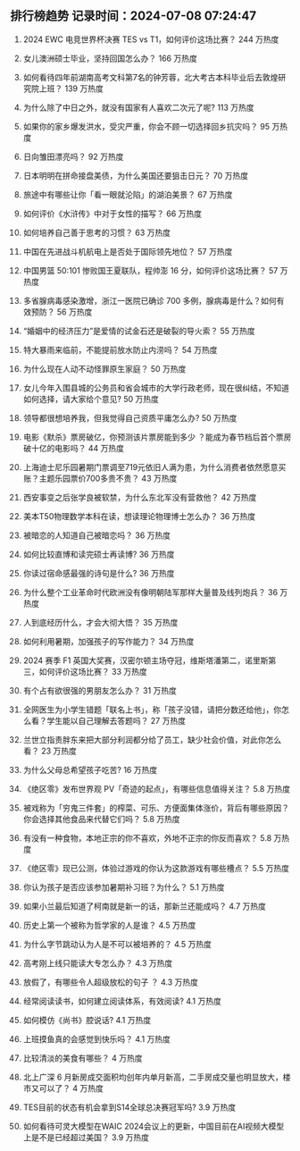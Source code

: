 
## 排行榜趋势 记录时间：2024-07-08 07:24:47
  
  1. 2024 EWC 电竞世界杯决赛 TES vs T1，如何评价这场比赛？ 244 万热度
    
  2. 女儿澳洲硕士毕业，坚持回国怎么办？ 166 万热度
    
  3. 如何看待四年前湖南高考文科第7名的钟芳蓉，北大考古本科毕业后去敦煌研究院上班？ 139 万热度
    
  4. 为什么除了中日之外，就没有国家有人喜欢二次元了呢? 113 万热度
    
  5. 如果你的家乡爆发洪水，受灾严重，你会不顾一切选择回乡抗灾吗？ 95 万热度
    
  6. 日向雏田漂亮吗？ 92 万热度
    
  7. 日本明明在拼命接盘美债，为什么美国还要狙击日元？ 70 万热度
    
  8. 旅途中有哪些让你「看一眼就沦陷」的湖泊美景？ 67 万热度
    
  9. 如何评价《水浒传》中对于女性的描写？ 66 万热度
    
  10. 如何培养自己善于思考的习惯？ 63 万热度
    
  11. 中国在先进战斗机航电上是否处于国际领先地位？ 57 万热度
    
  12. 中国男篮 50:101 惨败国王夏联队，程帅澎 16 分，如何评价这场比赛？ 57 万热度
    
  13. 多省腺病毒感染激增，浙江一医院已确诊 700 多例，腺病毒是什么？如何有效预防？ 56 万热度
    
  14. “婚姻中的经济压力”是爱情的试金石还是破裂的导火索？ 55 万热度
    
  15. 特大暴雨来临前，不能提前放水防止内涝吗？ 54 万热度
    
  16. 为什么现在人动不动怪罪原生家庭？ 50 万热度
    
  17. 女儿今年入围县城的公务员和省会城市的大学行政老师，现在很纠结，不知道如何选择，请大家给个意见? 50 万热度
    
  18. 领导都很想培养我，但我觉得自己资质平庸怎么办? 50 万热度
    
  19. 电影《默杀》票房破亿，你预测该片票房能到多少 ？能成为春节档后首个票房破十亿的电影吗？ 44 万热度
    
  20. 上海迪士尼乐园暑期门票调至719元依旧人满为患，为什么消费者依然愿意买账？主题乐园票价700多贵不贵？ 43 万热度
    
  21. 西安事变之后张学良被软禁，为什么东北军没有营救他？ 42 万热度
    
  22. 美本T50物理数学本科在读，想读理论物理博士怎么办？ 36 万热度
    
  23. 被暗恋的人知道自己被暗恋吗？ 36 万热度
    
  24. 如何比较直博和读完硕士再读博? 36 万热度
    
  25. 你读过宿命感最强的诗句是什么? 36 万热度
    
  26. 为什么整个工业革命时代欧洲没有像明朝陆军那样大量普及线列炮兵？ 36 万热度
    
  27. 人到底经历什么，才会大彻大悟？ 35 万热度
    
  28. 如何利用暑期，加强孩子的写作能力？ 34 万热度
    
  29. 2024 赛季 F1 英国大奖赛，汉密尔顿主场夺冠，维斯塔潘第二，诺里斯第三，如何评价这场比赛？ 33 万热度
    
  30. 有个占有欲很强的男朋友怎么办？ 31 万热度
    
  31. 全网医生为小学生错题「联名上书」，称「孩子没错，请把分数还给他」，你怎么看？学生能以自己理解去答题吗？ 27 万热度
    
  32. 兰世立指责胖东来把大部分利润都分给了员工，缺少社会价值，对此你怎么看？ 23 万热度
    
  33. 为什么父母总希望孩子吃苦? 16 万热度
    
  34. 《绝区零》发布世界观 PV「奇迹的起点」，有哪些信息值得关注？ 5.8 万热度
    
  35. 被戏称为「穷鬼三件套」的榨菜、可乐、方便面集体涨价，背后有哪些原因？你会选择其他食品来代替它们吗？ 5.8 万热度
    
  36. 有没有一种食物，本地正宗的你不喜欢，外地不正宗的你反而喜欢？ 5.8 万热度
    
  37. 《绝区零》现已公测，体验过游戏的你认为这款游戏有哪些槽点？ 5.5 万热度
    
  38. 你认为孩子是否应该参加暑期补习班？为什么？ 5.1 万热度
    
  39. 如果小兰最后知道了柯南就是新一的话，那新兰还能成吗？ 4.7 万热度
    
  40. 历史上第一个被称为哲学家的人是谁？ 4.5 万热度
    
  41. 为什么字节跳动认为人是不可以被培养的？ 4.5 万热度
    
  42. 高考刚上线只能读大专怎么办？ 4.3 万热度
    
  43. 放假了，有哪些令人超级放松的句子 ？ 4.3 万热度
    
  44. 经常阅读读书，如何建立阅读体系，有效阅读? 4.1 万热度
    
  45. 如何模仿《尚书》腔说话? 4.1 万热度
    
  46. 上班摸鱼真的会感觉到快乐吗？ 4.1 万热度
    
  47. 比较清淡的美食有哪些？ 4 万热度
    
  48. 北上广深 6 月新房成交面积均创年内单月新高，二手房成交量也明显放大，楼市又可以了？ 4 万热度
    
  49. TES目前的状态有机会拿到S14全球总决赛冠军吗? 3.9 万热度
    
  50. 如何看待可灵大模型在WAIC 2024会议上的更新，中国目前在AI视频大模型上是不是已经超过美国？ 3.9 万热度
    